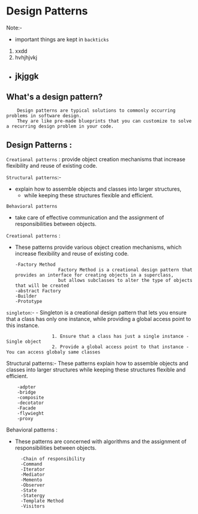 # Design Patterns

Note:-
 - important things are kept in `backticks`

1. xxdd
2. hvhjhjvkj  
  - jkjggk 
      - 


## What's a design pattern?
        Design patterns are typical solutions to commonly occurring problems in software design.
        They are like pre-made blueprints that you can customize to solve a recurring design problem in your code.

## Design Patterns :

`Creational patterns`  : 
        provide object creation mechanisms that increase flexibility and reuse of existing code.

`Structural patterns`:-    
 - explain how to assemble objects and classes into larger structures,
   - while keeping these structures flexible and efficient.

`Behavioral patterns`
 - take care of effective communication and the assignment of responsibilities between objects.

`Creational patterns` :
  - These patterns provide various object creation mechanisms, which increase flexibility and reuse of existing code.
        
        -Factory Method
                        Factory Method is a creational design pattern that provides an interface for creating objects in a superclass,
                        but allows subclasses to alter the type of objects that will be created
        -abstract Factory
        -Builder
        -Prototype

  `singleton`:-
    - Singleton is a creational design pattern that lets you ensure    that a class    has only one instance, 
                     while providing a global access point to this instance.

                     1. Ensure that a class has just a single instance - Single object
                     2. Provide a global access point to that instance - You can access globaly same classes


Structural patterns:- These patterns explain how to assemble objects and classes into larger structures while keeping these structures flexible and efficient.

        -adpter
        -bridge
        -composite
        -decotator
        -Facade
        -flywieght
        -proxy
Behavioral patterns :
- These patterns are concerned with algorithms and the assignment of responsibilities between objects.

        -Chain of responsibility
        -Command
        -Iterator
        -Mediator
        -Memento
        -Observer
        -State
        -Statergy
        -Template Method
        -Visitors




